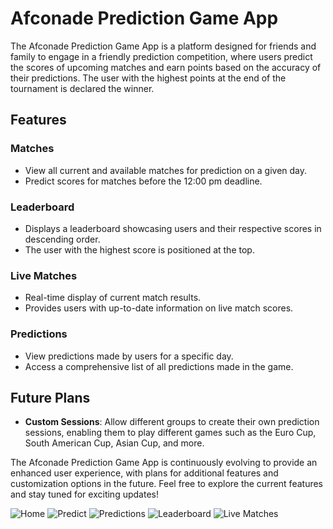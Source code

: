 # Afconade Prediction Game App

The Afconade Prediction Game App is a platform designed for friends and family to engage in a friendly prediction competition, where users predict the scores of upcoming matches and earn points based on the accuracy of their predictions. The user with the highest points at the end of the tournament is declared the winner.

## Features

### Matches

- View all current and available matches for prediction on a given day.
- Predict scores for matches before the 12:00 pm deadline.

### Leaderboard

- Displays a leaderboard showcasing users and their respective scores in descending order.
- The user with the highest score is positioned at the top.

### Live Matches

- Real-time display of current match results.
- Provides users with up-to-date information on live match scores.

### Predictions

- View predictions made by users for a specific day.
- Access a comprehensive list of all predictions made in the game.

## Future Plans

- **Custom Sessions**: Allow different groups to create their own prediction sessions, enabling them to play different games such as the Euro Cup, South American Cup, Asian Cup, and more.

The Afconade Prediction Game App is continuously evolving to provide an enhanced user experience, with plans for additional features and customization options in the future. Feel free to explore the current features and stay tuned for exciting updates!

![Home](images/home.PNG)
![Predict](images/predict.PNG)
![Predictions](images/preditionwin.PNG)
![Leaderboard](images/leaderboard.PNG)
![Live Matches](images/livematch.PNG)
